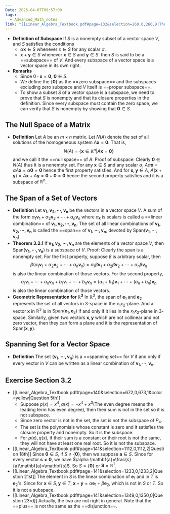 ```yaml
---
Date: 2025-04-07T09:57:00
tags:
  - Advanced_Math_notes
link: "[[Linear_Algebra_Textbook.pdf#page=132&selection=260,0,260,9|The link of chapter 3.2, Linear Algebra]]"
---
```

- **Definition of Subspace**
	If $S$ is a nonempty subset of a vector space $V$, and $S$ satisfies the conditions 
	- $\alpha \mathbf{x}\in S$ whenever $x\in S$ for any scalar $\alpha$. 
	- $\mathbf{x}+\mathbf{y}\in S$ whenever $\mathbf{x}\in S$ and $\mathbf{y}\in S$.
	then $S$ is said to be a ==subspace== of $V$. And every subspace of a vector space is a vector space in its own right.
- **Remarks**
	- Since $0\cdot \mathbf{x}=\mathbf{0}$, $\mathbf{0}\in S$.
	- We define the $\{\mathbf{0}\}$ as the ==zero subspace== and the subspaces excluding zero subspace and $V$ itself is ==proper subspace==.
	- To show a subset $S$ of a vector space is a subspace, we need to prove that $S$ is nonempty and that its closure properties in the definition. Since every subspace must contain the zero space, we can verify that $S$ is nonempty by showing that $\mathbf{0}\in S$.

## **The Null Space of a Matrix**

- **Definition**
	Let $A$ be an $m\times n$ matrix. Let $N(A)$ denote the set of all solutions of the homogeneous system $A\mathbf{x}=\mathbf{0}$. That is, $$N(A)=\{ \mathbf{x}\in\mathbb{R}^{n}|A\mathbf{x}=\mathbf{0} \}$$ and we call it the ==null space== of $A$.
	Proof of subspace:
		Clearly $\mathbf{0} \in N(A)$ thus it is a nonempty set. For any $\mathbf{x}\in S$ and any scalar $\alpha$, $A\alpha\mathbf{x}=\alpha A\mathbf{x}=\alpha \mathbf{0}=\mathbf{0}$ hence the first property satisfies. And for $\mathbf{x,y}\in A$, $A(\mathbf{x}+\mathbf{y})=A\mathbf{x}+A\mathbf{y}=\mathbf{0}+\mathbf{0}=\mathbf{0}$ hence the second property satisfies and it is a subspace of $\mathbb{R}^{n}$.

## **The Span of a Set of Vectors**

- **Definition**
	Let $\mathbf{v_{1},v_{2},\cdots,v_{n}}$ be the vectors in a vector space $V$. A sum of the form $\alpha_{1}\mathbf{v}_{1}+\alpha_{2}\mathbf{v}_{2}+\cdots+\alpha _n\mathbf{v}_{n}$ where $\alpha_{k}$ is scalars is called a ==linear combination== of $\mathbf{v_{1},v_{2},\cdots,v_{n}}$. The set of all linear combinations of $\mathbf{v_{1},v_{2},\cdots,v_{n}}$ is called the ==span== of $\mathbf{v_{1},\cdots,v_{n}}$, devoted by $\text{Span}(\mathbf{v_{1}},\cdots,\mathbf{v}_{n})$.
- **Theorem 3.2.1**
	If $\mathbf{v_{1},v_{2},\cdots,v_{n}}$ are the elements of a vector space $V$, then $\text{Span}(\mathbf{v_{1},\cdots,v_{n}})$ is a subspace of $V$.
	Proof:
		Clearly the span is a nonempty set. For the first property, suppose $\beta$ is arbitrary scalar, then $$\beta(\alpha_{1}\mathbf{v}_{1}+\alpha_{2}\mathbf{v}_{2}+\cdots+\alpha_{n}\mathbf{v}_{n})=\alpha_{1}\beta \mathbf{v}_{1}+\alpha_{2}\beta \mathbf{v}_{2}+\cdots+\alpha _{n}\beta \mathbf{v}_{n}$$ is also the linear combination of those vectors. For the second property, $$a_{1}\mathbf{v}_{1}+\cdots+a_{n}\mathbf{v}_{n}+b_{1}\mathbf{v}_{1}+\cdots+b_{n}\mathbf{v}_{n}=(a_{1}+b_{1})\mathbf{v}_{1}+\cdots+(a_{n}+b_{n})\mathbf{v}_{n}$$ is also the linear combination of those vectors.
- **Geometric Representation for $\mathbb{R}^{3}$**
	In $\mathbb{R}^{3}$, the span of $\mathbf{e}_{1}$ and $\mathbf{e}_{2}$ represents the set of all vectors in $3$-space in the $x_{1}x_{2}$-plane. And a vector $\mathbf{x}$ in $\mathbb{R}^{3}$ is in $\text{Span}(\mathbf{e}_{1},\mathbf{e}_{2})$ if and only if it lies in the $x_{1}x_{2}$-plane in $3$-space. Similarly, given two vectors $\mathbf{x},\mathbf{y}$ which are not collinear and not zero vector, then they can form a plane and it is the representation of $\text{Span}(\mathbf{x},\mathbf{y})$. 

## **Spanning Set for a Vector Space**

- **Definition**
	The set $\{ \mathbf{v_{1},\cdots,v_{n}} \}$ is a ==spanning set== for $V$ if and only if every vector in $V$ can be written as a linear combination of $\mathbf{v}_{1},\cdots,\mathbf{v}_{n}$.

## **Exercise Section 3.2**

- [[Linear_Algebra_Textbook.pdf#page=140&selection=672,0,673,1&color=yellow|Question 5th]]
	- Suppose $p(x)=x^{4},q(x)=-x^{4}+x^{3}$(The even degree means the leading term has even degree), then their sum is not in the set so it is not subspace.
	- Since zero vector is not in the set, the set is not the subspace of $P_{4}$.
	- The set is the polynomials whose constant is zero and it satisfies the closure property and nonempty. So it is the subspace.
	- For $p(x),q(x)$, if their sum is a constant or their root is not the same, they will not have at least one real root. So it is not the subspace.
- [[Linear_Algebra_Textbook.pdf#page=141&selection=1112,0,1112,2|Question 18th]]
	Since $\mathbf{0 }\in S$, if $S\ne \{ \mathbf{0} \}$, then we suppose $\mathbf{a}\in S$. Since for every vector $\mathbf{s}\ne \mathbf{0}$, we have $\alpha \mathbf{a}=\frac{s}{a}\mathbf{a}=\mathbf{s}$. So $S=\{ \mathbf{0} \}$ or $\mathbf{S}=\mathbb{R}^{1}$.
- [[Linear_Algebra_Textbook.pdf#page=141&selection=1233,0,1233,2|Question 21st]]
	The element in $S$ is the linear combination of $\mathbf{e}_{1}$ and in $T$ is $\mathbf{e}_{2}$'s. Since for $\mathbf{x}\in S,\mathbf{y}\in T$, $\mathbf{x}+\mathbf{y}=\alpha \mathbf{e}_{1}+\beta \mathbf{e}_{2}$, which is not in $S$ or $T$. So it is not a subspace.
- [[Linear_Algebra_Textbook.pdf#page=141&selection=1349,0,1350,0|Question 23rd]]
	Actually, the two are not right in general. Note that the ==plus== is not the same as the ==disjunction==. 
